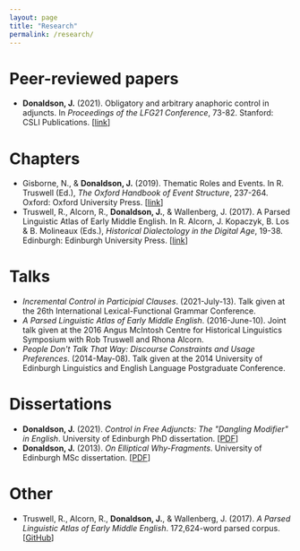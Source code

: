 ```yaml
---
layout: page
title: "Research"
permalink: /research/
---
```


# Peer-reviewed papers

* **Donaldson, J.** (2021). Obligatory and arbitrary anaphoric control in adjuncts. In _Proceedings of the LFG21 Conference_, 73-82. Stanford: CSLI Publications. \[[link](https://web.stanford.edu/group/cslipublications/cslipublications/LFG/LFG-2021/lfg2021-donaldson.pdf)\]

# Chapters

* Gisborne, N., & **Donaldson, J.** (2019). Thematic Roles and Events. In R. Truswell (Ed.), _The Oxford Handbook of Event Structure_, 237-264. Oxford: Oxford University Press. \[[link](https://www.oxfordhandbooks.com/view/10.1093/oxfordhb/9780199685318.001.0001/oxfordhb-9780199685318-e-30)\]
* Truswell, R., Alcorn, R., **Donaldson, J.**, & Wallenberg, J. (2017). A Parsed Linguistic Atlas of Early Middle English. In R. Alcorn, J. Kopaczyk, B. Los & B. Molineaux (Eds.), _Historical Dialectology in the Digital Age_, 19-38. Edinburgh: Edinburgh University Press. \[[link](https://edinburghuniversitypress.com/book-historical-dialectology-in-the-digital-age.html)\]

# Talks

* _Incremental Control in Participial Clauses_. (2021-July-13).  Talk given at the 26th International Lexical-Functional Grammar Conference.
* _A Parsed Linguistic Atlas of Early Middle English_. (2016-June-10).  Joint talk given at the 2016 Angus McIntosh Centre for Historical Linguistics Symposium with Rob Truswell and Rhona Alcorn.
* _People Don't Talk That Way: Discourse Constraints and Usage Preferences_. (2014-May-08). Talk given at the 2014 University of Edinburgh Linguistics and English Language Postgraduate Conference.

# Dissertations

* **Donaldson, J.** (2021). _Control in Free Adjuncts: The "Dangling Modifier" in English_. University of Edinburgh PhD dissertation. \[[PDF](https://era.ed.ac.uk/handle/1842/37779)\]
* **Donaldson, J.** (2013). _On Elliptical Why-Fragments_. University of Edinburgh MSc dissertation. \[[PDF](https://era.ed.ac.uk/handle/1842/8641)\]

# Other

* Truswell, R., Alcorn, R., **Donaldson, J.**, & Wallenberg, J. (2017). _A Parsed Linguistic Atlas of Early Middle English_. 172,624-word parsed corpus. \[[GitHub](https://github.com/rtruswell/PLAEME_current)\]

